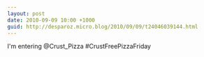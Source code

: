 ```yaml
---
layout: post
date: 2010-09-09 10:00 +1000
guid: http://desparoz.micro.blog/2010/09/09/t24046039144.html
---
```

I'm entering @Crust_Pizza #CrustFreePizzaFriday
